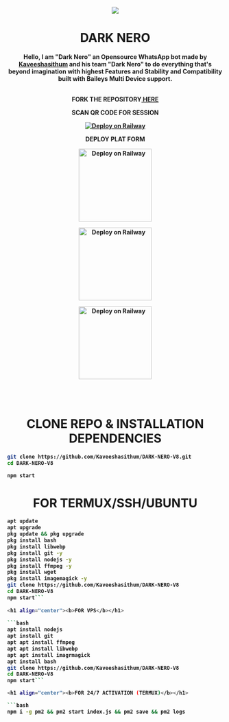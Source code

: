<p align="center">
<a href="https://github.com">
    <img src="https://i.ibb.co/zFYBPcQ/IMG-20230226-WA0115.jpg">
  </a>

<h1 align="center"> DARK NERO
</h1>

<p align="center"> 
<b>Hello, I am "Dark Nero" an Opensource WhatsApp bot made by <a href="https://github.com/Kaveeshasithum">Kaveeshasithum</a> and his team "Dark Nero" to do everything that's beyond imagination with highest <b>Features</b> and <b>Stability</b> and <b>Compatibility</b> built with Baileys Multi Device support.    

<br>
<br>
    
<p align="center"><b>FORK THE REPOSITORY</b><a href="https://github.com/Kaveeshasithum/DARK-NERO-V8/fork"> HERE</a></p>

<p align="center"><b>SCAN QR CODE FOR SESSION</b></p>

<p align="center">
<a href="https://www.darknero.ga/scan"><img src="https://repl.it/badge/github/quiec/whatsasena" alt="Deploy on Railway"></a>
</p>

<p align="center"><b>DEPLOY PLAT FORM</b></p>

<p align="center">
<a href="https://railway.app/new"><img src="https://railway.app/button.svg" alt="Deploy on Railway" width="170px"></a>
</p>

<p align="center">
<a href="https://app.uffizzi.com/projects"><img src="https://telegra.ph/file/e464e609e43eb3dfdc144.png" alt="Deploy on Railway" width="170px"></a>
</p>

<p align="center">
<a href="https://heroku.com/deploy?template=https://github.com/Kaveeshasithum/DARK-NERO-V8/"><img src="https://www.herokucdn.com/deploy/button.svg" alt="Deploy on Railway" width="170px"></a>
</p>
    
<br>
<br>
    
<h1 align="center"><b>CLONE REPO & INSTALLATION DEPENDENCIES</b></h1>
    
```bash
git clone https://github.com/Kaveeshasithum/DARK-NERO-V8.git
cd DARK-NERO-V8

npm start
```
<h1 align="center"><b>FOR TERMUX/SSH/UBUNTU</b></h1>
    
```bash
apt update
apt upgrade
pkg update && pkg upgrade
pkg install bash
pkg install libwebp
pkg install git -y
pkg install nodejs -y 
pkg install ffmpeg -y 
pkg install wget
pkg install imagemagick -y
git clone https://github.com/Kaveeshasithum/DARK-NERO-V8
cd DARK-NERO-V8
npm start```
    
<h1 align="center"><b>FOR VPS</b></h1>
    
```bash
apt install nodejs 
apt install git 
apt apt install ffmpeg 
apt apt install libwebp 
apt apt install imagrmagick
apt install bash
git clone https://github.com/Kaveeshasithum/DARK-NERO-V8
cd DARK-NERO-V8
npm start```

<h1 align="center"><b>FOR 24/7 ACTIVATION (TERMUX)</b></h1>    

```bash
npm i -g pm2 && pm2 start index.js && pm2 save && pm2 logs
```
   
